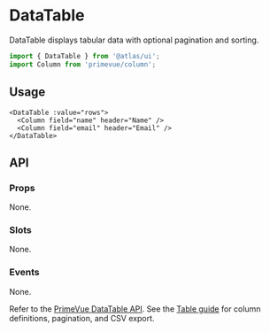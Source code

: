 # DataTable

DataTable displays tabular data with optional pagination and sorting.

```ts
import { DataTable } from '@atlas/ui';
import Column from 'primevue/column';
```

## Usage

```vue
<DataTable :value="rows">
  <Column field="name" header="Name" />
  <Column field="email" header="Email" />
</DataTable>
```

## API

### Props

None.

### Slots

None.

### Events

None.

Refer to the [PrimeVue DataTable API](https://primevue.org/datatable/#api). See the [Table guide](../table.md) for column definitions, pagination, and CSV export.
